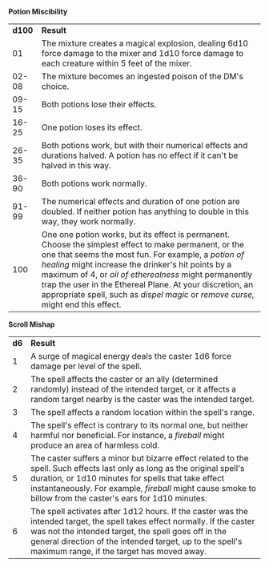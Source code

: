 **Potion Miscibility**

|          |                                                                                                                                                                                                                                                                                                                                                                                                                               |
|----------|-------------------------------------------------------------------------------------------------------------------------------------------------------------------------------------------------------------------------------------------------------------------------------------------------------------------------------------------------------------------------------------------------------------------------------|
| **d100** | **Result**                                                                                                                                                                                                                                                                                                                                                                                                                    |
| 01       | The mixture creates a magical explosion, dealing 6d10 force damage to the mixer and 1d10 force damage to each creature within 5 feet of the mixer.                                                                                                                                                                                                                                                                            |
| 02-08    | The mixture becomes an ingested poison of the DM's choice.                                                                                                                                                                                                                                                                                                                                                                    |
| 09-15    | Both potions lose their effects.                                                                                                                                                                                                                                                                                                                                                                                              |
| 16-25    | One potion loses its effect.                                                                                                                                                                                                                                                                                                                                                                                                  |
| 26-35    | Both potions work, but with their numerical effects and durations halved. A potion has no effect if it can't be halved in this way.                                                                                                                                                                                                                                                                                           |
| 36-90    | Both potions work normally.                                                                                                                                                                                                                                                                                                                                                                                                   |
| 91-99    | The numerical effects and duration of one potion are doubled. If neither potion has anything to double in this way, they work normally.                                                                                                                                                                                                                                                                                       |
| 100      | One one potion works, but its effect is permanent. Choose the simplest effect to make permanent, or the one that seems the most fun. For example, a *potion of healing* might increase the drinker's hit points by a maximum of 4, or *oil of etherealness* might permanently trap the user in the Ethereal Plane. At your discretion, an appropriate spell, such as *dispel magic* or *remove curse,* might end this effect. |

**Scroll Mishap**

|        |                                                                                                                                                                                                                                                                                                |
|--------|------------------------------------------------------------------------------------------------------------------------------------------------------------------------------------------------------------------------------------------------------------------------------------------------|
| **d6** | **Result**                                                                                                                                                                                                                                                                                     |
| 1      | A surge of magical energy deals the caster 1d6 force damage per level of the spell.                                                                                                                                                                                                            |
| 2      | The spell affects the caster or an ally (determined randomly) instead of the intended target, or it affects a random target nearby is the caster was the intended target.                                                                                                                      |
| 3      | The spell affects a random location within the spell's range.                                                                                                                                                                                                                                  |
| 4      | The spell's effect is contrary to its normal one, but neither harmful nor beneficial. For instance, a *fireball* might produce an area of harmless cold.                                                                                                                                       |
| 5      | The caster suffers a minor but bizarre effect related to the spell. Such effects last only as long as the original spell's duration, or 1d10 minutes for spells that take effect instantaneously. For example, *fireball* might cause smoke to billow from the caster's ears for 1d10 minutes. |
| 6      | The spell activates after 1d12 hours. If the caster was the intended target, the spell takes effect normally. If the caster was not the intended target, the spell goes off in the general direction of the intended target, up to the spell's maximum range, if the target has moved away.    |
